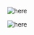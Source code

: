 
![here](https://github.com/xdr940/MatlabWorkSpace/raw/master/HierarchicalClustering/output1.jpg)

![here](https://github.com/xdr940/MatlabWorkSpace/raw/master/HierarchicalClustering/output2.jpg)

